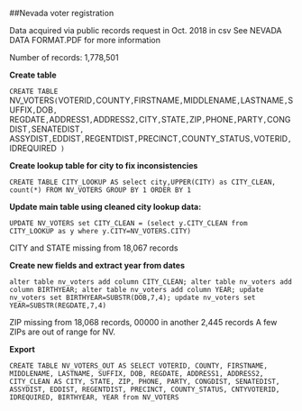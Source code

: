 ##Nevada voter registration

Data acquired via public records request in Oct. 2018 in csv
See NEVADA DATA FORMAT.PDF for more information

Number of records: 1,778,501

**Create table**

`CREATE TABLE `NV_VOTERS` ( `VOTERID` , `COUNTY` , `FIRSTNAME` , `MIDDLENAME` , `LASTNAME` , `SUFFIX` , `DOB` , 
`REGDATE` , `ADDRESS1` , `ADDRESS2` , `CITY` , `STATE` , `ZIP` , `PHONE` , `PARTY` , `CONGDIST` , `SENATEDIST` , 
`ASSYDIST` , `EDDIST` , `REGENTDIST` , `PRECINCT` , `COUNTY_STATUS` , `VOTERID` , `IDREQUIRED` )`

**Create lookup table for city to fix inconsistencies**

`CREATE TABLE CITY_LOOKUP AS
select city,UPPER(CITY) as CITY_CLEAN, count(*)
FROM NV_VOTERS
GROUP BY 1
ORDER BY 1`

**Update main table using cleaned city lookup data:**

`UPDATE NV_VOTERS
set CITY_CLEAN = (select y.CITY_CLEAN from CITY_LOOKUP as y where y.CITY=NV_VOTERS.CITY)`


CITY and STATE missing from 18,067 records

**Create new fields and extract year from dates**

`alter table nv_voters add column CITY_CLEAN;
alter table nv_voters add column BIRTHYEAR;
alter table nv_voters add column YEAR;
update nv_voters set BIRTHYEAR=SUBSTR(DOB,7,4);
update nv_voters set YEAR=SUBSTR(REGDATE,7,4)`


ZIP missing from 18,068 records, 00000 in another 2,445 records
A few ZIPs are out of range for NV.

**Export**

`CREATE TABLE NV_VOTERS_OUT AS SELECT VOTERID, COUNTY, FIRSTNAME, MIDDLENAME, LASTNAME, SUFFIX, DOB, REGDATE, ADDRESS1, ADDRESS2, CITY_CLEAN AS CITY, STATE, ZIP, PHONE, PARTY, CONGDIST, SENATEDIST, ASSYDIST, EDDIST, REGENTDIST, PRECINCT, COUNTY_STATUS, CNTYVOTERID, IDREQUIRED, BIRTHYEAR, YEAR from NV_VOTERS`
